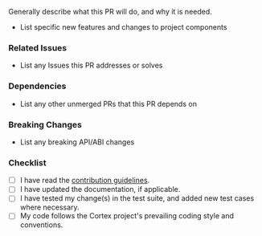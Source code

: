 Generally describe what this PR will do, and why it is needed.

- List specific new features and changes to project components

### Related Issues ###

- List any Issues this PR addresses or solves

### Dependencies ###

- List any other unmerged PRs that this PR depends on

### Breaking Changes ###

- List any breaking API/ABI changes

### Checklist ###

- [ ] I have read the [contribution guidelines](https://github.com/ImageEngine/cortex/blob/main/CONTRIBUTING.md).
- [ ] I have updated the documentation, if applicable.
- [ ] I have tested my change(s) in the test suite, and added new test cases where necessary.
- [ ] My code follows the Cortex project's prevailing coding style and conventions.
